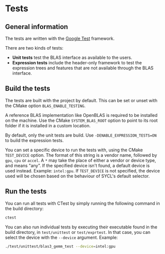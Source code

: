 Tests
===

## General information

The tests are written with the [Google Test](https://github.com/google/googletest)
framework.

There are two kinds of tests:

* **Unit tests** test the BLAS interface as available to the users.
* **Expression tests** include the header-only framework to test the expression
  trees and features that are not available through the BLAS interface.

## Build the tests

The tests are built with the project by default. This can be set or unset with
the CMake option `BLAS_ENABLE_TESTING`.

A reference BLAS implementation like OpenBLAS is required to be installed on
the machine. Use the CMake `SYSTEM_BLAS_ROOT` option to point to its root folder
if it is installed in a custom location.

By default, only the unit tests are build. Use `-DENABLE_EXPRESSION_TESTS=ON` to
build the expression tests.

You can set a specific device to run the tests with, using the CMake
`TEST_DEVICE` option. The format of this string is a vendor name, followed by
`gpu`, `cpu` or `accel`. A `*` may take the place of either a vendor or device
type, and means "any". If the specified device isn't found, a default device is
used instead. Example: `intel:gpu`. If `TEST_DEVICE` is not specified, the
device used will be chosen based on the behaviour of SYCL's default selector.

## Run the tests

You can run all tests with CTest by simply running the following command in the
build directory:

```bash
ctest
```

You can also run individual tests by executing their executable found in the
build directory, in `test/unittest` or `test/exprtest`. In that case, you can
select the device with the `--device` argument. Example:

```bash
./test/unittest/blas3_gemm_test --device=intel:gpu
```
